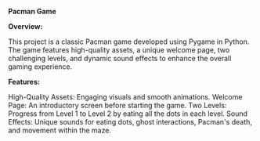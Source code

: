 **Pacman Game**

**Overview:**

This project is a classic Pacman game developed using Pygame in Python. The game features high-quality assets, a unique welcome page, two challenging levels, and dynamic sound effects to enhance the overall gaming experience.

**Features:**

High-Quality Assets: Engaging visuals and smooth animations.
Welcome Page: An introductory screen before starting the game.
Two Levels: Progress from Level 1 to Level 2 by eating all the dots in each level.
Sound Effects: Unique sounds for eating dots, ghost interactions, Pacman's death, and movement within the maze.
